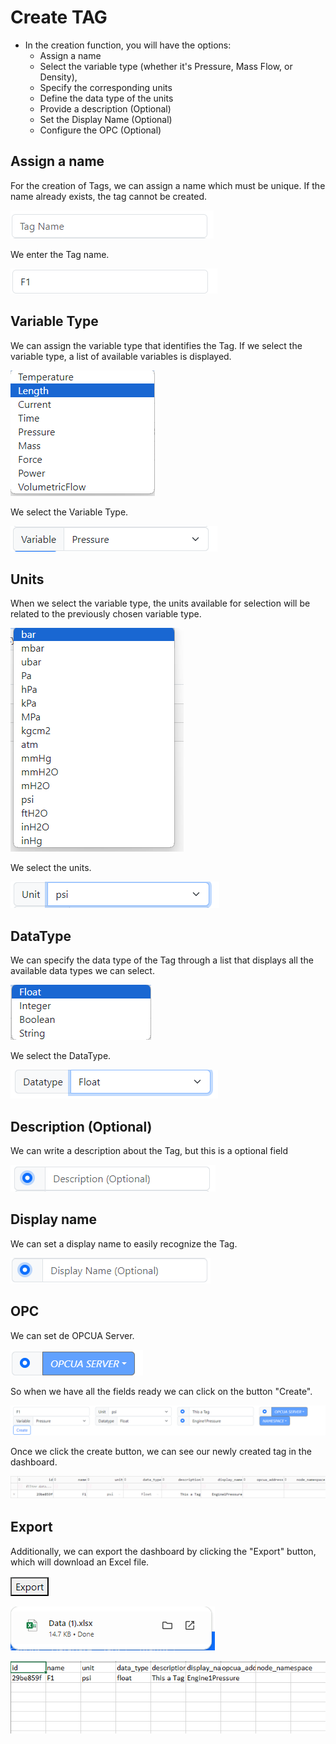 # Create TAG
- In the creation function, you will have the options:
    - Assign a name 
    - Select the variable type (whether it's Pressure, Mass Flow, or Density), 
    - Specify the corresponding units
    - Define the data type of the units 
    - Provide a description (Optional)
    - Set the Display Name (Optional)
    - Configure the OPC (Optional)


## Assign a name
For the creation of Tags, we can assign a name which must be unique. If the name already exists, the tag cannot be created.

![alt text](image-1.png)

We enter the Tag name.

![alt text](image-2.png)

## Variable Type
We can assign the variable type that identifies the Tag. If we select the variable type, a list of available variables is displayed.

![alt text](image-3.png)

We select the Variable Type.

![alt text](image-4.png)

## Units
When we select the variable type, the units available for selection will be related to the previously chosen variable type.

![alt text](image-5.png)

We select the units.

![alt text](image-6.png)

## DataType
We can specify the data type of the Tag through a list that displays all the available data types we can select.

![alt text](image-7.png)

We select the DataType.

![alt text](image-8.png)

## Description (Optional)
We can write a description about the Tag, but this is a optional field

![alt text](image-9.png)

## Display name
We can set a display name to easily recognize the Tag.

![alt text](image-10.png)

## OPC
We can set de OPCUA Server.

![alt text](image-11.png)


So when we have all the fields ready we can click on the button "Create".

![alt text](image-12.png)


Once we click the create button, we can see our newly created tag in the dashboard.

![alt text](image-13.png)

## Export
Additionally, we can export the dashboard by clicking the "Export" button, which will download an Excel file.

![alt text](image-14.png)

![alt text](image-15.png)

![alt text](image-16.png)


